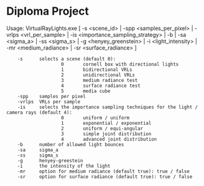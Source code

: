 # Diploma Project

Usage: VirtualRayLights.exe [ -s <scene_id> | -spp <samples_per_pixel> | -vrlps <vrl_per_sample> | -is <importance_sampling_strategy> | -b <bounces> | -sa <sigma_a> | -ss <sigma_s> | -g <henyey_greenstein> | -i <light_intensity> | -mr <medium_radiance> | -sr <surface_radiance> ]

        -s      selects a scene (default 0):
                        0       cornell box with directional lights
                        1       bidirectional VRLs
                        2       unidirectional VRLs
                        3       medium radiance test
                        4       surface radiance test
                        5       media cube
        -spp    samples per pixel
        -vrlps  VRLs per sample
        -is     selects the importance sampling techniques for the light / camera rays (default 4):
                        0       uniform / uniform
                        1       exponential / exponential
                        2       uniform / equi-angular
                        3       simple joint distribution
                        4       advanced joint distribution
        -b      number of allowed light bounces
        -sa     sigma_a
        -ss     sigma_s
        -g      henyey-greestein
        -i      the intensity of the light
        -mr     option for medium radiance (default true): true / false
        -sr     option for surface radiance (default true): true / false